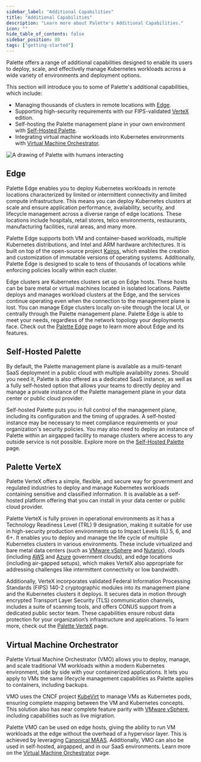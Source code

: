 ```yaml
---
sidebar_label: "Additional Capabilities"
title: "Additional Capabilities"
description: "Learn more about Palette's Additional Capabilities."
icon: ""
hide_table_of_contents: false
sidebar_position: 80
tags: ["getting-started"]
---
```


Palette offers a range of additional capabilities designed to enable its users to deploy, scale, and effectively manage
Kubernetes workloads across a wide variety of environments and deployment options.

This section will introduce you to some of Palette's additional capabilities, which include:

- Managing thousands of clusters in remote locations with [Edge](./additional-capabilities.md#edge).
- Supporting high-security requirements with our FIPS-validated [VerteX](./additional-capabilities.md#palette-vertex)
  edition.
- Self-hosting the Palette management plane in your own environment with
  [Self-Hosted Palette](./additional-capabilities.md#self-hosted-palette).
- Integrating virtual machine workloads into Kubernetes environments with
  [Virtual Machine Orchestrator](./additional-capabilities.md#virtual-machine-orchestrator).

![A drawing of Palette with humans interacting](/getting-started/getting-started_additional-capabilities_palette.png)

## Edge

Palette Edge enables you to deploy Kubernetes workloads in remote locations characterized by limited or intermittent
connectivity and limited compute infrastructure. This means you can deploy Kubernetes clusters at scale and ensure
application performance, availability, security, and lifecycle management across a diverse range of edge locations.
These locations include hospitals, retail stores, telco environments, restaurants, manufacturing facilities, rural
areas, and many more.

Palette Edge supports both VM and container-based workloads, multiple Kubernetes distributions, and Intel and ARM
hardware architectures. It is built on top of the open-source project [Kairos](https://kairos.io/), which enables the
creation and customization of immutable versions of operating systems. Additionally, Palette Edge is designed to scale
to tens of thousands of locations while enforcing policies locally within each cluster.

Edge clusters are Kubernetes clusters set up on Edge hosts. These hosts can be bare metal or virtual machines located in
isolated locations. Palette deploys and manages workload clusters at the Edge, and the services continue operating even
when the connection to the management plane is lost. You can manage Edge clusters locally on-site through the local UI,
or centrally through the Palette management plane. Palette Edge is able to meet your needs, regardless of the network
topology your deployments face. Check out the [Palette Edge](../clusters/edge/edge.md) page to learn more about Edge and
its features.

## Self-Hosted Palette

By default, the Palette management plane is available as a multi-tenant SaaS deployment in a public cloud with multiple
availability zones. Should you need it, Palette is also offered as a dedicated SaaS instance, as well as a fully
self-hosted option that allows your teams to directly deploy and manage a private instance of the Palette management
plane in your data center or public cloud provider.

Self-hosted Palette puts you in full control of the management plane, including its configuration and the timing of
upgrades. A self-hosted instance may be necessary to meet compliance requirements or your organization's security
policies. You may also need to deploy an instance of Palette within an airgapped facility to manage clusters where
access to any outside service is not possible. Explore more on the
[Self-Hosted Palette](https://docs.spectrocloud.com/enterprise-version/) page.

## Palette VerteX

Palette VerteX offers a simple, flexible, and secure way for government and regulated industries to deploy and manage
Kubernetes workloads containing sensitive and classified information. It is available as a self-hosted platform offering
that you can install in your data center or public cloud provider.

Palette VerteX is fully proven in operational environments as it has a Technology Readiness Level (TRL) 9 designation,
making it suitable for use in high-security production environments up to Impact Levels (IL) 5, 6, and 6+. It enables
you to deploy and manage the life cycle of multiple Kubernetes clusters in various environments. These include
virtualized and bare metal data centers (such as [VMware vSphere](https://www.vmware.com/products/vsphere.html) and
[Nutanix](https://www.nutanix.com/)), clouds (including [AWS](https://aws.amazon.com/govcloud-us/) and
[Azure](https://azure.microsoft.com/en-ca/explore/global-infrastructure/government) government clouds), and edge
locations (including air-gapped setups), which makes VerteX also appropriate for addressing challenges like intermittent
connectivity or low bandwidth.

Additionally, VerteX incorporates validated Federal Information Processing Standards (FIPS) 140-2 cryptographic modules
into its management plane and the Kubernetes clusters it deploys. It secures data in motion through encrypted Transport
Layer Security (TLS) communication channels, includes a suite of scanning tools, and offers CONUS support from a
dedicated public sector team. These capabilities ensure robust data protection for your organization’s infrastructure
and applications. To learn more, check out the [Palette VerteX](../vertex/vertex.md) page.

## Virtual Machine Orchestrator

Palette Virtual Machine Orchestrator (VMO) allows you to deploy, manage, and scale traditional VM workloads within a
modern Kubernetes environment, side by side with your containerized applications. It lets you apply to VMs the same
lifecycle management capabilities as Palette applies to containers, including backups.

VMO uses the CNCF project [KubeVirt](KubeVirt) to manage VMs as Kubernetes pods, ensuring complete mapping between the
VM and Kubernetes concepts. This solution also has near complete feature parity with
[VMware vSphere](https://www.vmware.com/products/vsphere.html), including capabilities such as live migration.

Palette VMO can be used on edge hosts, giving the ability to run VM workloads at the edge without the overhead of a
hypervisor layer. This is achieved by leveraging [Canonical MAAS](https://maas.io). Additionally, VMO can also be used
in self-hosted, airgapped, and in our SaaS environments. Learn more on the
[Virtual Machine Orchestrator](../vm-management/vm-management.md) page.
